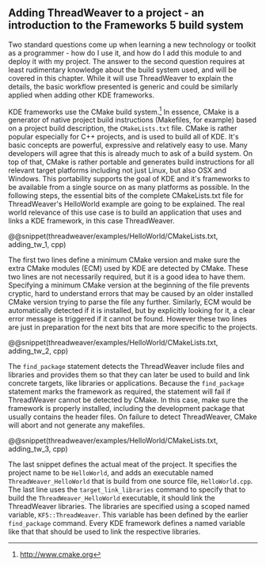 ## Adding ThreadWeaver to a project - an introduction to the Frameworks 5 build system

Two standard questions come up when learning a new technology or toolkit as a programmer - how do I use it, and how do I add this module to and deploy it with my project. The answer to the second question requires at least rudimentary knowledge about the build system used, and will be covered in this chapter. While it will use ThreadWeaver to explain the details, the basic workflow presented is generic and could be similarly applied when adding other KDE frameworks. 

KDE frameworks use the CMake build system.[^c] In essence, CMake is a generator of native project build instructions (Makefiles, for example) based on a project build description, the `CMakeLists.txt` file. CMake is rather popular especially for C++ projects, and is used to build all of KDE. It's basic concepts are powerful, expressive and relatively easy to use. Many developers will agree that this is already much to ask of a build system. On top of that, CMake is rather portable and generates build instructions for all relevant target platforms including not just Linux, but also OSX and Windows. This portability supports the goal of KDE and it's frameworks to be available from a single source on as many platforms as possible. In the following steps, the essential bits of the complete CMakeLists.txt file for ThreadWeaver's HelloWorld example are going to be explained. The real world relevance of this  use case is to build an application that uses and links a KDE framework, in this case ThreadWeaver. 

@@snippet(threadweaver/examples/HelloWorld/CMakeLists.txt, adding_tw_1, cpp)

The first two lines define a minimum CMake version and make sure the extra CMake modules (ECM) used by KDE are detected by CMake. These two lines are not necessarily required, but it is a good idea to have them. Specifying a minimum CMake version at the beginning of the file prevents cryptic, hard to understand errors that may be caused by an older installed CMake version trying to parse the file any further. Similarly, ECM would be automatically detected if it is installed, but by explicitly looking for it, a clear error message is triggered if it cannot be found. However these two lines are just in preparation for the next bits that are more specific to the projects.

@@snippet(threadweaver/examples/HelloWorld/CMakeLists.txt, adding_tw_2, cpp)

The `find_package` statement detects the ThreadWeaver include files and libraries and provides them so that they can later be used to build and link concrete targets, like libraries or applications. Because the `find_package` statement marks the framework as required, the statement will fail if ThreadWeaver cannot be detected by CMake. In this case, make sure the framework is properly installed, including the development package that usually contains the header files. On failure to detect ThreadWeaver, CMake will abort and not generate any makefiles. 

@@snippet(threadweaver/examples/HelloWorld/CMakeLists.txt, adding_tw_3, cpp)

The last snippet defines the actual meat of the project. It specifies the project name to be `HelloWorld`, and adds an executable named `ThreadWeaver_HelloWorld` that is build from one source file, `HelloWorld.cpp`. The last line uses the `target_link_libraries` command to specify that to build the `ThreadWeaver_HelloWorld` executable, it should link the ThreadWeaver libraries. The libraries are specified using a scoped named variable, `KF5::ThreadWeaver`. This variable has been defined by the earlier `find_package` command. Every KDE framework defines a named variable like that that should be used to link the respective libraries. 

[^c]: http://www.cmake.org
